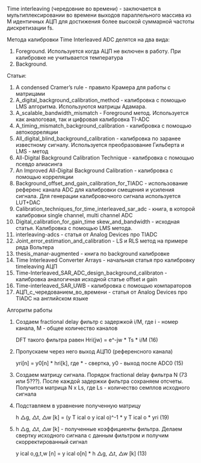 Time interleaving (чередовние во времени) - заключается в мультиплексировании во времени выходов параллельного массива из М идентичных АЦП для достижения 
более высокой суммарной частоты дискретизации fs.

Метода калибровки Time Interleaved ADC делятся на два вида:
1. Foreground. Используется когда АЦП не включен в работу. При калибровке не учитывается температура
2. Background. 



Статьи:

1. A condensed Cramer’s rule - правило Крамера для работы с матрицами 
2. A_digital_background_calibration_method - калибровка с помощью LMS алгоритма. Используются матрицы Адамара.
3. A_scalable_bandwidth_mismatch - Foreground метод. Используется как аналоговая, так и цифровая калибровка TI-ADC
4. A_timing_mismatch_background_calibration - калибровка с помощью автокорреляции
5. All_digital_blind_background_calibration - калибровка по заранее известному сигналу. Используется  преобразование Гильберта и LMS - метод
6. All-Digital Background Calibration Technique - калибровка с помощью псевдо алиасинга
7. An Improved All-Digital Background Calibration - калибровка с помощью корреляции
8. Background_offset_and_gain_calibration_for_TIADC - использование референс канала ADC для калибровки смещения и усиления сигнала. Для генерации калибровочного сигнала используется LUT+DAC
9. Calibration_techniques_for_time_interleaved_sar_adc - книга, в которой калибровки single channel, multi channel ADC
10. Digital_calibration_for_gain_time skew_and_bandwidth - исходная статья. Калибровка с помощью LMS метода.
11. interleaving-adcs - статья от Analog Devices про TIADC
12. Joint_error_estimation_and_calibration - LS и RLS метод на примере ряда Вольтера
13. thesis_manar-augmented - книга по background калибровке
14. Time Interleaved Converter Arrays - начальная статья про калибровку timeleaving АЦП
15. Time-Interleaved_SAR_ADC_design_background_calibraton - калибровка аналогичная исходной статье offset и gain
16. Time-interleaved_SAR_UWB - калибровка с помощью компараторов
17. АЦП_с_чередованием_во_времени - статья от Analog Devices про TIADC на английском языке



Алгоритм работы 

1. Создаем fractional delay фильтр с задержкой i/M, где i - номер канала, M - общее количество каналов

    DFT такого фильтра равен 
    Hri(jw) = e^-jw * Ts * i/M                                                          (16)
2. Пропускаем через него выход АЦП0 (референсного канала)

    yri[n] = y0[n] * hri[k], где * - свертка, y0 - выход после ADC0                     (15)
3. Создаем матрицу сигнала. Порядок fractional delay фильтра N (73 или 5???). После каждой задержки фильтра сохраняем отсчеты. Получится матрица N x Ls, где Ls - количество семплов исходного сигнала

4. Подставляем в уравнение полученную матрицу

    h △g, △t, △w [k] = (y T ical o  y ical o)^-1 * y T ical o * yri                   (19)

5. h △g, △t, △w [k] - полученные коэффициенты фильтра. Делаем свертку исходного сигнала с данным фильтром и получим скорректированный сигнал

    y ical o,g,t,w [n] = y ical o[n] * h △g, △t, △w [k]                               (13)




